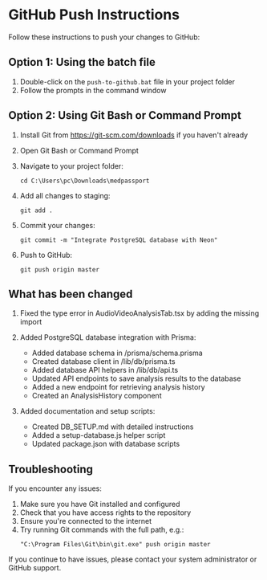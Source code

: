 # GitHub Push Instructions

Follow these instructions to push your changes to GitHub:

## Option 1: Using the batch file

1. Double-click on the `push-to-github.bat` file in your project folder
2. Follow the prompts in the command window

## Option 2: Using Git Bash or Command Prompt

1. Install Git from https://git-scm.com/downloads if you haven't already
2. Open Git Bash or Command Prompt
3. Navigate to your project folder:
   ```
   cd C:\Users\pc\Downloads\medpassport
   ```

4. Add all changes to staging:
   ```
   git add .
   ```

5. Commit your changes:
   ```
   git commit -m "Integrate PostgreSQL database with Neon"
   ```

6. Push to GitHub:
   ```
   git push origin master
   ```

## What has been changed

1. Fixed the type error in AudioVideoAnalysisTab.tsx by adding the missing import
2. Added PostgreSQL database integration with Prisma:
   - Added database schema in /prisma/schema.prisma
   - Created database client in /lib/db/prisma.ts
   - Added database API helpers in /lib/db/api.ts
   - Updated API endpoints to save analysis results to the database
   - Added a new endpoint for retrieving analysis history
   - Created an AnalysisHistory component

3. Added documentation and setup scripts:
   - Created DB_SETUP.md with detailed instructions
   - Added a setup-database.js helper script
   - Updated package.json with database scripts

## Troubleshooting

If you encounter any issues:

1. Make sure you have Git installed and configured
2. Check that you have access rights to the repository
3. Ensure you're connected to the internet
4. Try running Git commands with the full path, e.g.:
   ```
   "C:\Program Files\Git\bin\git.exe" push origin master
   ```

If you continue to have issues, please contact your system administrator or GitHub support.
